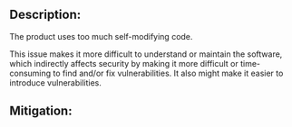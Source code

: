 ## Description:

The product uses too much self-modifying code.

This issue makes it more difficult to understand or maintain the software, which indirectly affects security by making it more difficult or time-consuming to find and/or fix vulnerabilities. It also might make it easier to introduce vulnerabilities.

## Mitigation:

